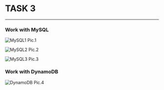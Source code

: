 # TASK 3 #
------
### Work with MySQL ###
![MySQL1](images/3-1.png)
Pic.1

![MySQL2](images/3-2.png)
Pic.2

![MySQL3](images/3-3.png)
Pic.3

### Work with DynamoDB ###
![DynamoDB](images/3-4.png)
Pic.4

